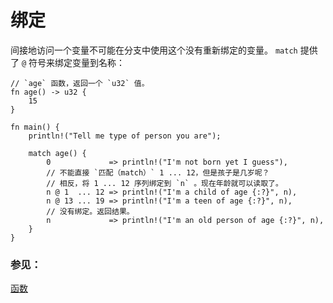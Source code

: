# 绑定

间接地访问一个变量不可能在分支中使用这个没有重新绑定的变量。 `match` 提供了 `@`
符号来绑定变量到名称：

```rust,editable
// `age` 函数，返回一个 `u32` 值。
fn age() -> u32 {
    15
}

fn main() {
    println!("Tell me type of person you are");

    match age() {
        0             => println!("I'm not born yet I guess"),
        // 不能直接 `匹配（match）` 1 ... 12，但是孩子是几岁呢？
        // 相反，将 1 ... 12 序列绑定到 `n` 。现在年龄就可以读取了。
        n @ 1  ... 12 => println!("I'm a child of age {:?}", n),
        n @ 13 ... 19 => println!("I'm a teen of age {:?}", n),
        // 没有绑定。返回结果。
        n             => println!("I'm an old person of age {:?}", n),
    }
}
```

### 参见：
[函数][functions]

[functions]: ../../fn.html
